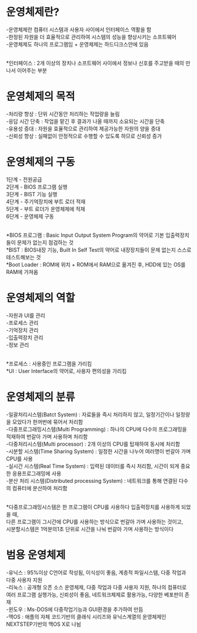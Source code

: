 <h1> 운영체제란? </h1> 
  -운영체제란 컴퓨터 시스템과 사용자 사이에서 인터페이스 역활을 함 <br>
  -한정된 자원을 더 효율적으로 관리하여 시스템의 성능을 향상시키는 소프트웨어 <br>
  -운영체제도 하나의 프로그램임 + 운영체제는 하드디크스안에 있음 <br> <br>

  *인터페이스 : 2개 이상의 장치나 소프트웨어 사이에서 정보나 신호를 주고받을 때의 만나서 이어주는 부분 <br>

<h1> 운영체제의 목적 </h1>
  -처리량 향상 : 단위 시간동안 처리하는 작업량을 늘림 <br>
  -응답 시간 단축 : 작업을 맡긴 후 결과가 나올 때까지 소요되는 시간을 단축 <br>
  -유용성 증대 : 자원을 효율적으로 관리하여 제공가능한 자원의 양을 증대 <br>
  -신뢰성 향상 : 실패없이 안정적으로 수행할 수 있도록 하므로 신뢰성 증가 <br>

<h1> 운영체제의 구동 </h1>
  1단계 - 전원공급  <br>
  2단계 - BIOS 프로그램 실행 <br>
  3단계 - BIST 기능 실행 <br>
  4단계 - 주기억장치에 부트 로더 적재 <br>
  5단계 - 부트 로더가 운영체제에 적재 <br>
  6단계 - 운영체제 구동 <br> <br>
 
  *BIOS 프로그램 : Basic Input Output System Program의 약어로 기본 입출력장치들이 문제가 없는지 점검하는 것 <br>
  *BIST : BIOS내장 기능, Built In Self Test의 약어로 내장장치들이 문제 없는지 스스로 테스트해보는 것 <br>
  *Boot Loader : ROM에 위치 + ROM에서 RAM으로 옮겨진 후, HDD에 있는 OS를 RAM에 가져옴 <br> 
  
<h1> 운영체제의 역할 </h1>
  -자원과 UI를 관리 <br>
  -프로세스 관리 <br>
  -기억장치 관리 <br>
  -입출력장치 관리 <br>
  -정보 관리 <br> <br>
   
  *프로세스 : 사용중인 프로그램을 가리킴 <br>
  *UI : User Interface의 약어로, 사용자 편의성을 가리킴 <br>
   
<h1> 운영체제의 분류 </h1> 
  -일괄처리시스템(Batct System) : 자료들을 즉시 처리하지 않고, 일정기간이나 일정량을 모았다가 한꺼번에 묶어서 처리함 <br>
  -다중프로그래밍시스템(Multi Programming) : 하나의 CPU에 다수의 프로그래밍을 적재하여 번갈아 가며 사용하며 처리함 <br>
  -다중처리시스템(Multi processor) : 2개 이상의 CPU를 탑재하여 동시에 처리함 <br>
  -시분할 시스템(Time Sharing System) : 일정한 시간을 나누어 여러명이 번갈아 가며 CPU를 사용 <br> 
  -실시간 시스템(Real Time System) : 입력된 데이터를 즉시 처리함, 시간이 되게 중요한 응용프로그래밍에 사용 <br>
  -분산 처리 시스템(Distributed processing System) : 네트워크를 통해 연결된 다수의 컴퓨터에 분산하여 처리함 <br> <br>
     
  *다중프로그래밍시스템은 한 프로그램이 CPU를 사용하다 입출력장치를 사용하게 되었을 때, <br>
  다른 프로그램이 그시간에 CPU를 사용하는 방식으로 번갈아 가며 사용하는 것이고, <br>
  시분할시스템은 1억분의1초 단위로 시간을 나눠 번갈아 가며 사용하는 방식이다 <br>

<h1> 범용 운영체제 </h1>
  -유닉스 : 95%이상 C언어로 작성됨, 이식성이 좋음, 계층적 파일시스템, 다중 작업과 다중 사용자 지원 <br>
  -리눅스 : 공개형 오픈 소스 운영체제, 다중 작업과 다중 사용자 지원, 하나의 컴퓨터로 여러 프로그램 실행가능, 신뢰성이 좋음, 네트워크체제로 활용가능, 다양한 베포판이 존재 <br>
  -윈도우 : Ms-DOS에 다중작업기능과 GUI환경을 추가하여 만듬 <br>
  -맥OS : 애플의 자체 코드기반의 클래식 시리즈와 유닉스계열의 운영체제인 NEXTSTEP기반의 맥OS X로 나뉨 <br>
